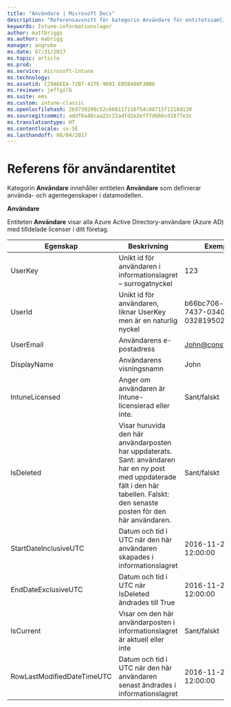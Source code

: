 ```yaml
---
title: "Användare | Microsoft Docs"
description: "Referensavsnitt för kategorin Användare för entitetssamlingar i API:t för Intune-informationslager."
keywords: Intune-informationslager
author: mattbriggs
ms.author: mabrigg
manager: angrobe
ms.date: 07/31/2017
ms.topic: article
ms.prod: 
ms.service: microsoft-intune
ms.technology: 
ms.assetid: C29A6EEA-72B7-427E-9601-E05B408F3BB0
ms.reviewer: jeffgilb
ms.suite: ems
ms.custom: intune-classic
ms.openlocfilehash: 2b9739299c52c668117116f54c08715f1218d130
ms.sourcegitcommit: addf6a40caa22c22adfd2e2eff7d666cd1877e3c
ms.translationtype: HT
ms.contentlocale: sv-SE
ms.lasthandoff: 08/04/2017
---
```

# <a name="reference-for-user-entity"></a>Referens för användarentitet

Kategorin **Användare** innehåller entiteten **Användare** som definierar använda- och agentegenskaper i datamodellen.

**Användare**

Entiteten **Användare** visar alla Azure Active Directory-användare (Azure AD) med tilldelade licenser i ditt företag.

| Egenskap  | Beskrivning | Exempel |
|---------|------------|--------|
| UserKey |Unikt id för användaren i informationslagret – surrogatnyckel |123 |
| UserId |Unikt id för användaren, liknar UserKey men är en naturlig nyckel |b66bc706-ffff-7437-0340-032819502773 |
| UserEmail |Användarens e-postadress |John@constoso.com |
| DisplayName |Användarens visningsnamn |John |
| IntuneLicensed |Anger om användaren är Intune-licensierad eller inte. |Sant/falskt |
| IsDeleted |Visar huruvida den här användarposten har uppdaterats.  Sant: användaren har en ny post med uppdaterade fält i den här tabellen. Falskt: den senaste posten för den här användaren. |Sant/falskt |
| StartDateInclusiveUTC |Datum och tid i UTC när den här användaren skapades i informationslagret |2016-11-23 12:00:00 |
| EndDateExclusiveUTC |Datum och tid i UTC när IsDeleted ändrades till True |2016-11-23 12:00:00 |
| IsCurrent |Visar om den här användarposten i informationslagret är aktuell eller inte |Sant/falskt |
| RowLastModifiedDateTimeUTC |Datum och tid i UTC när den här användaren senast ändrades i informationslagret |2016-11-23 12:00:00 |

